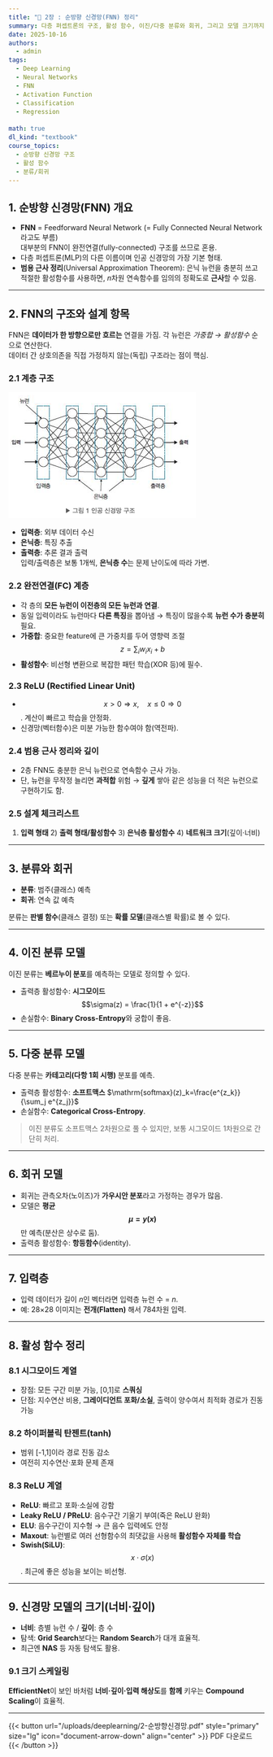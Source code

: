 ```yaml
---
title: "📁 2장 : 순방향 신경망(FNN) 정리"
summary: 다층 퍼셉트론의 구조, 활성 함수, 이진/다중 분류와 회귀, 그리고 모델 크기까지 한 번에 정리
date: 2025-10-16
authors:
  - admin
tags:
  - Deep Learning
  - Neural Networks
  - FNN
  - Activation Function
  - Classification
  - Regression

math: true
dl_kind: "textbook"
course_topics:
  - 순방향 신경망 구조
  - 활성 함수
  - 분류/회귀
---
```


## 1. 순방향 신경망(FNN) 개요

- **FNN** = Feedforward Neural Network (= Fully Connected Neural Network 라고도 부름)  
  대부분의 FNN이 완전연결(fully-connected) 구조를 쓰므로 혼용.
- 다층 퍼셉트론(MLP)의 다른 이름이며 인공 신경망의 가장 기본 형태.
- **범용 근사 정리**(Universal Approximation Theorem): 은닉 뉴런을 충분히 쓰고 적절한 활성함수를 사용하면, *n*차원 연속함수를 임의의 정확도로 **근사**할 수 있음.

---

## 2. FNN의 구조와 설계 항목

FNN은 **데이터가 한 방향으로만 흐르는** 연결을 가짐. 각 뉴런은 *가중합 → 활성함수* 순으로 연산한다.  
데이터 간 상호의존을 직접 가정하지 않는(독립) 구조라는 점이 핵심.

### 2.1 계층 구조

![계층 구조](image.png)

- **입력층**: 외부 데이터 수신  
- **은닉층**: 특징 추출  
- **출력층**: 추론 결과 출력  
입력/출력층은 보통 1개씩, **은닉층 수**는 문제 난이도에 따라 가변.

### 2.2 완전연결(FC) 계층

- 각 층의 **모든 뉴런이 이전층의 모든 뉴런과 연결**.  
- 동일 입력이라도 뉴런마다 **다른 특징**을 뽑아냄 → 특징이 많을수록 **뉴런 수가 충분히** 필요.
- **가중합**: 중요한 feature에 큰 가중치를 두어 영향력 조절  
  $$z = \sum_i w_i x_i + b$$
- **활성함수**: 비선형 변환으로 복잡한 패턴 학습(XOR 등)에 필수.

### 2.3 ReLU (Rectified Linear Unit)

- $$x > 0 \Rightarrow x, \quad x \le 0 \Rightarrow 0$$. 계산이 빠르고 학습을 안정화.  
- 신경망(벡터함수)은 미분 가능한 함수여야 함(역전파).

### 2.4 범용 근사 정리와 깊이

- 2층 FNN도 충분한 은닉 뉴런으로 연속함수 근사 가능.  
- 단, 뉴런을 무작정 늘리면 **과적합** 위험 → **깊게** 쌓아 같은 성능을 더 적은 뉴런으로 구현하기도 함.

### 2.5 설계 체크리스트

1) **입력 형태** 2) **출력 형태/활성함수** 3) **은닉층 활성함수** 4) **네트워크 크기**(깊이·너비)

---

## 3. 분류와 회귀

- **분류**: 범주(클래스) 예측  
- **회귀**: 연속 값 예측

분류는 **판별 함수**(클래스 결정) 또는 **확률 모델**(클래스별 확률)로 볼 수 있다.

---

## 4. 이진 분류 모델

이진 분류는 **베르누이 분포**를 예측하는 모델로 정의할 수 있다.

- 출력층 활성함수: **시그모이드** $$\sigma(z) = \frac{1}{1 + e^{-z}}$$
- 손실함수: **Binary Cross-Entropy**와 궁합이 좋음.

---

## 5. 다중 분류 모델

다중 분류는 **카테고리(다항 1회 시행)** 분포를 예측.

- 출력층 활성함수: **소프트맥스** $\mathrm{softmax}(z)_k=\frac{e^{z_k}}{\sum_j e^{z_j}}$
- 손실함수: **Categorical Cross-Entropy**.

> 이진 분류도 소프트맥스 2차원으로 풀 수 있지만, 보통 시그모이드 1차원으로 간단히 처리.

---

## 6. 회귀 모델

- 회귀는 관측오차(노이즈)가 **가우시안 분포**라고 가정하는 경우가 많음.  
- 모델은 **평균 $$\mu = y(x)$$** 만 예측(분산은 상수로 둠).  
- 출력층 활성함수: **항등함수**(identity).

---

## 7. 입력층

- 입력 데이터가 길이 *n*인 벡터라면 입력층 뉴런 수 = *n*.  
- 예: 28×28 이미지는 **전개(Flatten)** 해서 784차원 입력.

---

## 8. 활성 함수 정리

### 8.1 시그모이드 계열
- 장점: 모든 구간 미분 가능, [0,1]로 **스쿼싱**  
- 단점: 지수연산 비용, **그레이디언트 포화/소실**, 출력이 양수여서 최적화 경로가 진동 가능

### 8.2 하이퍼볼릭 탄젠트(tanh)
- 범위 [-1,1]이라 경로 진동 감소  
- 여전히 지수연산·포화 문제 존재

### 8.3 ReLU 계열
- **ReLU**: 빠르고 포화·소실에 강함  
- **Leaky ReLU / PReLU**: 음수구간 기울기 부여(죽은 ReLU 완화)  
- **ELU**: 음수구간이 지수형 → 큰 음수 입력에도 안정  
- **Maxout**: 뉴런별로 여러 선형함수의 최댓값을 사용해 **활성함수 자체를 학습**  
- **Swish(SiLU)**: $$x \cdot \sigma(x)$$. 최근에 좋은 성능을 보이는 비선형.

---

## 9. 신경망 모델의 크기(너비·깊이)

- **너비**: 층별 뉴런 수 / **깊이**: 층 수  
- 탐색: **Grid Search**보다는 **Random Search**가 대개 효율적.  
- 최근엔 **NAS** 등 자동 탐색도 활용.

### 9.1 크기 스케일링
**EfficientNet**이 보인 바처럼 **너비·깊이·입력 해상도**를 **함께** 키우는 **Compound Scaling**이 효율적.

---

{{< button url="/uploads/deeplearning/2-순방향신경망.pdf" style="primary" size="lg" icon="document-arrow-down" align="center" >}}
PDF 다운로드
{{< /button >}}

